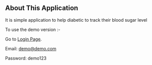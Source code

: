 ## About This Application
It is simple application to help diabetic to track their blood sugar level


To use the demo version :-

Go to [Login Page](http://sokar.co/login).

Email: demo@demo.com

Password: demo123
